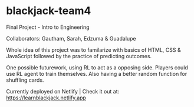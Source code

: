 # blackjack-team4


Final Project - Intro to Engineering

Collaborators: Gautham, Sarah, Edzuma & Guadalupe

Whole idea of this project was to familarize with basics of HTML, CSS & JavaScript followed by the practice of predicting outcomes. 

One possible futurework, using RL to act as a opposing side. Players could use RL agent to train themselves. Also having a better random function for 
shuffling cards. 

Currently deployed on Netlify | Check it out at: https://learnblackjack.netlify.app
